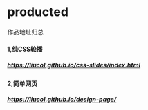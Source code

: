 # producted
作品地址归总
#### 1,纯CSS轮播
##### https://liucol.github.io/css-slides/index.html
#### 2,简单网页
##### https://liucol.github.io/design-page/
